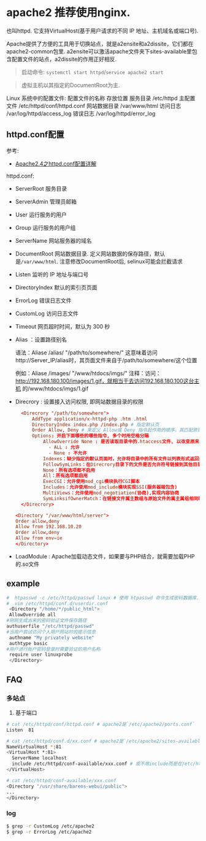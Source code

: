 # apache2 推荐使用nginx.

也叫httpd. 它支持VirtualHost(基于用户请求的不同 IP 地址、主机域名或端口号).

Apache提供了方便的工具用于切换站点，就是a2ensite和a2dissite，它们都在apache2-common包里.  a2ensite可以激活apache文件夹下sites-available里包含配置文件的站点，a2dissite的作用正好相反.

> 启动命令: `systemctl start httpd`/`service apache2 start`

> 虚拟主机以其指定的DocumentRoot为主.

Linux 系统中的配置文件:
配置文件的名称 存放位置
服务目录 /etc/httpd 
主配置文件 /etc/httpd/conf/httpd.conf 
网站数据目录 /var/www/html 
访问日志 /var/log/httpd/access_log 
错误日志 /var/log/httpd/error_log

## httpd.conf配置
参考:
- [Apache2.4之httpd.conf配置详解](https://blog.csdn.net/a88073327/article/details/80921808)

httpd.conf:
- ServerRoot 服务目录
- ServerAdmin 管理员邮箱
- User 运行服务的用户
- Group 运行服务的用户组
- ServerName 网站服务器的域名
- DocumentRoot 网站数据目录. 定义网站数据的保存路径，默认是`/var/www/html`. 注意修改DocumentRoot后, selinux可能会拦截请求
- Listen 监听的 IP 地址与端口号
- DirectoryIndex 默认的索引页页面
- ErrorLog 错误日志文件
- CustomLog 访问日志文件
- Timeout 网页超时时间，默认为 300 秒
- Alias ：设置路径别名

    语法：Aliase    /alias/        "/path/to/somewhere/"
    这意味着访问http://Server_IP/alias时，其页面文件来自于/path/to/somewhere/这个位置

    例如：Aliase    /images/    "/www/htdocs/imgs/"
    注释：访问：http://192.168.180.100/images/1.gif，就相当于去访问192.168.180.100这台主机  的/www/htdocs/imgs/1.gif

- Direcrory : 设置接入访问权限, 即网站数据目录的权限

  ```conf
    <Direcrory "/path/to/somewhere">
        AddType application/x-httpd-php .htm .html
        DirectoryIndex index.php /index.php # 指定默认页
        Order Allow, Deny # 来定义 Allow或 Deny 指令起作用的顺序，其匹配原则是按照顺序进行匹配，若匹配成功则不执行后面的相应指令
        Options: 开启下面哪些的哪些指令, 多个时用空格分隔
            AllowOverride None : 是否读取目录中的.htaccess文件, 以改变原来设置的权限
              - ALL : 允许
              - None : 不允许
            Indexes：缺少指定的默认页面时，允许将目录中的所有文件以列表形式返回给用户；
            FollowSymLinks：在Direcrory目录下的文件是否允许符号链接到其他目录
            None：所有选项都不启用
            All：所有选项都启用
            ExecCGI：允许使用mod_cgi模块执行CGI脚本
            Includes：允许使用mod_include模块实现SSI(服务器端包含)
            MultiViews：允许使用mod_negotiation(协商),实现内容协商
            SymLinksifOwnerMatch：在链接文件属主数组与原始文件的属主属组相同时，允许跟随符号链接所指向的原始文件；
    </Direcrory>
   ```

  ```conf
  <Directory "/var/www/html/server"> 
  Order allow,deny 
  Allow from 192.168.10.20 
  Order allow,deny 
  Allow from env=ie 
  </Directory> 
   ```
   
- LoadModule :  Apache加载动态文件，如果要与PHP结合，就需要加载PHP的.so文件

## example
```bash
#  htpasswd -c /etc/httpd/passwd linux # 使用 htpasswd 命令生成密码数据库. -c 参数表示第一次生成；后面再分别添加密码数据库的存放文件，以及验证要用到的用户名称（该用户不必是系统中已有的本地账户）
#  vim /etc/httpd/conf.d/userdir.conf
 <Directory "/home/*/public_html"> 
 AllowOverride all 
#刚刚生成出来的密码验证文件保存路径
authuserfile "/etc/httpd/passwd" 
#当用户尝试访问个人用户网站时的提示信息
 authname "My privately website" 
 authtype basic 
#用户进行账户密码登录时需要验证的用户名称
 require user linuxprobe 
 </Directory> 
```

## FAQ
### 多站点
1. 基于端口
```bash
# cat /etc/httpd/conf/httpd.conf # apache2是`/etc/apache2/ports.conf` 
Listen  81

# cat /etc/httpd/conf.d/xx.conf # apache2是`/etc/apache2/sites-available/default`
NameVirtualHost *:81
<VirtualHost *:81>
  ServerName localhost
  include /etc/httpd/conf-available/xxx.conf # 或不用include而是在/etc/httpd/conf-available/xxx.conf添加Alias /xxx /usr/share/bareos-webui/public来启用
</VirtualHost>

# cat /etc/httpd/conf-available/xxx.conf
<Directory "/usr/share/bareos-webui/public"> 
...
</Directory> 
```

### log
```bash
$ grep -r CustomLog /etc/apache2
$ grep -r ErrorLog /etc/apache2
```